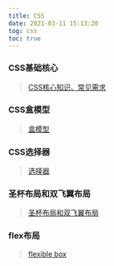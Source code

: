 ```yaml
---
title: CSS
date: 2021-03-11 15:13:20
tog: css
toc: true
---
```


### CSS基础核心
>[CSS核心知识、常见需求](/All/css/basic "CSS基础")

### CSS盒模型
>[盒模型](/All/css/box "盒模型")

### CSS选择器
>[选择器](/All/css/basic/knowledge/selector "选择器")

### 圣杯布局和双飞翼布局
>[圣杯布局和双飞翼布局](/All/css/layout "圣杯布局和双飞翼布局")

### flex布局
>[flexible box](/All/css/flexibleBox "弹性盒子")